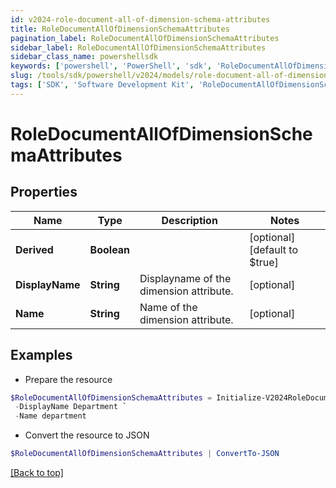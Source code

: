 ```yaml
---
id: v2024-role-document-all-of-dimension-schema-attributes
title: RoleDocumentAllOfDimensionSchemaAttributes
pagination_label: RoleDocumentAllOfDimensionSchemaAttributes
sidebar_label: RoleDocumentAllOfDimensionSchemaAttributes
sidebar_class_name: powershellsdk
keywords: ['powershell', 'PowerShell', 'sdk', 'RoleDocumentAllOfDimensionSchemaAttributes', 'V2024RoleDocumentAllOfDimensionSchemaAttributes'] 
slug: /tools/sdk/powershell/v2024/models/role-document-all-of-dimension-schema-attributes
tags: ['SDK', 'Software Development Kit', 'RoleDocumentAllOfDimensionSchemaAttributes', 'V2024RoleDocumentAllOfDimensionSchemaAttributes']
---
```



# RoleDocumentAllOfDimensionSchemaAttributes

## Properties

Name | Type | Description | Notes
------------ | ------------- | ------------- | -------------
**Derived** | **Boolean** |  | [optional] [default to $true]
**DisplayName** | **String** | Displayname of the dimension attribute. | [optional] 
**Name** | **String** | Name of the dimension attribute. | [optional] 

## Examples

- Prepare the resource
```powershell
$RoleDocumentAllOfDimensionSchemaAttributes = Initialize-V2024RoleDocumentAllOfDimensionSchemaAttributes  -Derived true `
 -DisplayName Department `
 -Name department
```

- Convert the resource to JSON
```powershell
$RoleDocumentAllOfDimensionSchemaAttributes | ConvertTo-JSON
```


[[Back to top]](#) 

